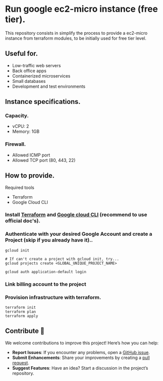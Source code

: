 # Run google ec2-micro instance (free tier).

This repository consists in simplify the process to provide a ec2-micro instance from terraform modules, to be initially used for free tier level.

## Useful for.
- Low-traffic web servers
- Back office apps
- Containerized microservices
- Small databases
- Development and test environments

## Instance specifications.

### Capacity.
- vCPU: 2
- Memory: 1GB

### Firewall.
- Allowed ICMP port
- Allowed TCP port (80, 443, 22)

## How to provide.

Required tools
- Terraform
- Google Cloud CLI

### Install [Terraform](https://developer.hashicorp.com/terraform/tutorials/aws-get-started/install-cli) and [Google cloud CLI](https://cloud.google.com/sdk/docs/install-sdk) (recommend to use official doc's).

### Authenticate with your desired Google Account and create a Project (skip if you already have it)..
```
gcloud init
```
```
# If can't create a project with gcloud init, try...
gcloud projects create <GLOBAL_UNIQUE_PROJECT_NAME>
```
```
gcloud auth application-default login
```

### Link billing account to the project

### Provision infrastructure with terraform.
```
terraform init
terraform plan
terraform apply
```

## Contribute 🤝

We welcome contributions to improve this project! Here’s how you can help:

- **Report Issues**: If you encounter any problems, open a [GitHub issue](https://github.com/yohrannes/terraform-google-e2-micro-free-tier/issues).
- **Submit Enhancements**: Share your improvements by creating a [pull request](https://github.com/yohrannes/terraform-google-e2-micro-free-tier/pulls).
- **Suggest Features**: Have an idea? Start a discussion in the project’s repository.
